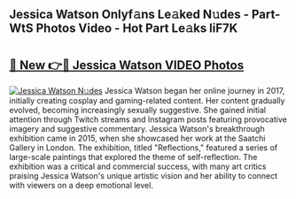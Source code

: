 ## Jessica Watson Onlyf𝚊ns Le𝚊ked N𝚞des - Part-WtS Photos Video - Hot Part Le𝚊ks liF7K

# <h2><a href="http://ac19240.deff.icu/?id=Jessica+Watson">🔗 New 👉🔴 Jessica Watson VIDEO Photos</a></h2>

[![Jessica Watson N𝚞des](https://i.imgur.com/rIISA9y.gif)](http://ac19240.deff.icu/?id=Jessica+Watson)
Jessica Watson began her online journey in 2017, initially creating cosplay and gaming-related content. Her content gradually evolved, becoming increasingly sexually suggestive. She gained initial attention through Twitch streams and Instagram posts featuring provocative imagery and suggestive commentary. Jessica Watson's breakthrough exhibition came in 2015, when she showcased her work at the Saatchi Gallery in London. The exhibition, titled "Reflections," featured a series of large-scale paintings that explored the theme of self-reflection. The exhibition was a critical and commercial success, with many art critics praising Jessica Watson's unique artistic vision and her ability to connect with viewers on a deep emotional level.
